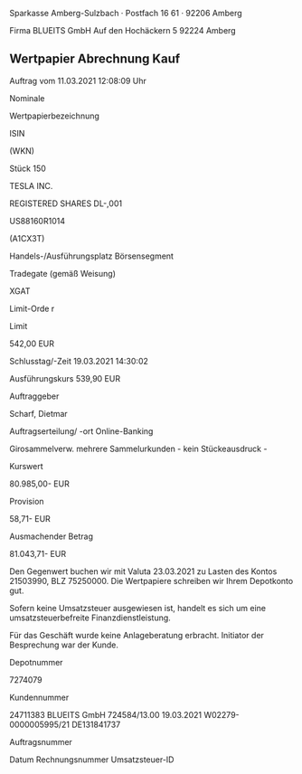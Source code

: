 <!-- image -->

Sparkasse Amberg-Sulzbach · Postfach 16 61 · 92206 Amberg

Firma BLUEITS GmbH Auf den Hochäckern 5 92224 Amberg

## Wertpapier Abrechnung Kauf

Auftrag vom 11.03.2021 12:08:09 Uhr

Nominale

Wertpapierbezeichnung

ISIN

(WKN)

Stück 150

TESLA INC.

REGISTERED SHARES DL-,001

US88160R1014

(A1CX3T)

Handels-/Ausführungsplatz Börsensegment

Tradegate (gemäß Weisung)

XGAT

Limit-Orde r

Limit

542,00 EUR

Schlusstag/-Zeit 19.03.2021 14:30:02

Ausführungskurs 539,90 EUR

Auftraggeber

Scharf, Dietmar

Auftragserteilung/ -ort Online-Banking

Girosammelverw. mehrere Sammelurkunden - kein Stückeausdruck -

Kurswert

80.985,00- EUR

Provision

58,71- EUR

Ausmachender Betrag

81.043,71- EUR

Den Gegenwert buchen wir mit Valuta  23.03.2021 zu Lasten des Kontos  21503990, BLZ  75250000. Die Wertpapiere schreiben wir Ihrem Depotkonto gut.

Sofern keine Umsatzsteuer ausgewiesen ist, handelt es sich um eine umsatzsteuerbefreite Finanzdienstleistung.

Für das Geschäft wurde keine Anlageberatung erbracht. Initiator der Besprechung war der Kunde.

Depotnummer

7274079

Kundennummer

24711383 BLUEITS GmbH 724584/13.00 19.03.2021 W02279-0000005995/21 DE131841737

Auftragsnummer

Datum Rechnungsnummer Umsatzsteuer-ID
